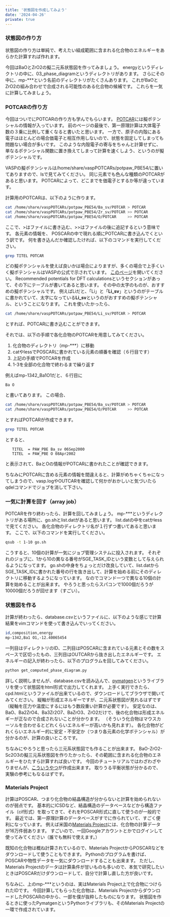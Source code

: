 ```yaml
---
title: '状態図を作成してみよう'
date: '2024-04-26'
private: true
---
```


### 状態図の作り方
状態図の作り方は単純で、考えたい組成範囲に含まれる化合物のエネルギーをあらかた計算すれば作れます。

今回はBaOとZrO2の擬二元系状態図を作ってみましょう。
energyというディレクトリの中に、03_phase_diagramというディレクトリがあります。
さらにその中に、mp-\*\*\*という名前のディレクトリがたくさんあります。
これがBaOとZrO2の組み合わせで合成される可能性のある化合物の候補です。
これらを一気に計算してみましょう。

### POTCARの作り方
今回はついでにPOTCARの作り方も学んでもらいます。
[POTCAR](https://www.vasp.at/wiki/index.php/POTCAR)には擬ポテンシャルの情報が入っています。
前のページの最後で、第一原理計算は大体電子数の３乗に比例して重くなると書いたと思います。
一方で、原子の内殻にある電子はほとんどの場合価電子と相互作用しないので、状態を固定してしまっても問題ない場合が多いです。
このような内殻電子の寄与をちゃんと計算せずに、単なるポテンシャル関数に置き換えてしまって計算を速くしよう、というのが擬ポテンシャルです。

VASPの擬ポテンシャルは/home/share/vaspPOTCARs/potpaw_PBE54/に置いてありますので、lsで見てみてください。
同じ元素でも色んな種類のPOTCARがあると思います。
POTCARによって、どこまでを価電子とするか等が違っています。

計算用のPOTCARは、以下のように作ります。

```bash
cat /home/share/vaspPOTCARs/potpaw_PBE54/Ba_sv/POTCAR > POTCAR
cat /home/share/vaspPOTCARs/potpaw_PBE54/Zr_sv/POTCAR >> POTCAR
cat /home/share/vaspPOTCARs/potpaw_PBE54/O/POTCAR     >> POTCAR
```

ここで、>はファイルに書き込む、>>はファイルの後に追記するという意味です。
各元素の情報を、 POSCARの中で現れる順にPOTCARに書き込んでくという訳です。
何を書き込んだか確認したければ、以下のコマンドを実行してください。

```bash
grep TITEL POTCAR
```

どの擬ポテンシャルを使えば良いかは場合によりますが、多くの場合で上手くいく擬ポテンシャルはVASPの公式で示されています。
[このページ](https://www.vasp.at/wiki/index.php/Available_PAW_potentials)を開いてください。
Recommended potentials for DFT calculationsというセクションがあって、その下にテーブルが書いてあると思います。
その中の太字のものが、おすすめの擬ポテンシャルです。
例えばLiだと、「Li」と「**Li_sv**」というのがテーブルに書かれていて、太字になっている**Li_sv**というのがおすすめの擬ポテンシャル、ということになります。
これを使いたかったら、

```bash
cat /home/share/vaspPOTCARs/potpaw_PBE54/Li_sv/POTCAR > POTCAR
```

とすれば、POTCARに書き込むことができます。

それでは、以下の手順で各化合物のPOTCARを用意してみてください。

1. 化合物のディレクトリ（mp-\*\*\*）に移動
2. catやlessでPOSCARに書かれている元素の順番を確認（６行目です）
3. 上記の手順でPOTCARを作成
4. 1-3を全部の化合物で終わるまで繰り返す

例えばmp-1342_Ba1O1だと、６行目に

```
Ba O
```

と書いてあります。
この場合、

```bash
cat /home/share/vaspPOTCARs/potpaw_PBE54/Ba_sv/POTCAR > POTCAR
cat /home/share/vaspPOTCARs/potpaw_PBE54/O/POTCAR     >> POTCAR
```

とすればPOTCARが作成できます。

```bash
grep TITEL POTCAR
```
とすると、

```
   TITEL  = PAW_PBE Ba_sv 06Sep2000
   TITEL  = PAW_PBE O 08Apr2002
```

と表示されて、BaとOの情報がPOTCARに書かれたことが確認できます。

ちなみにPOTCARに含める元素の情報を間違えると、計算がめちゃくちゃになってしまうので、vasp.logやOUTCARを確認して何かがおかしいと気づいたらqdelコマンドでジョブを消して下さい。

### 一気に計算を回す（array job）

POTCARを作り終わったら、計算を回してみましょう。
mp-\*\*\*というディレクトリがある場所に、go.shとlist.datがあると思います。
list.datの中をcatかlessで見てください。
各化合物のディレクトリ名が１行ずつ書いてあると思います。
ここで、以下のコマンドを実行してください。

```bash
qsub -t 1-10 go.sh
```

こうすると、10個の計算が一気にジョブ管理システムに投入されます。
それぞれのジョブに、1から10の異なる番号がSGE_TASK_IDという変数として与えられるようになってます。
go.shの中身をちょっとだけ改良していて、list.datからSGE_TASK_IDに書かれた番号の行を抜き出して、計算を始める前にそのディレクトリに移動するようになっています。
なのでコマンド一つで異なる10個の計算を始めることが出来ます。
やろうと思ったらスパコンで1000個だろうが10000個だろうが回せます（すごい）。

### 状態図を作る
計算が終わったら、database.csvというファイルに、以下のような感じで計算結果をvimコマンドを使って書き込んでいってください。

```bash
id,composition,energy
mp-1342,Ba1 O1,-12.40065454
```

一列目はディレクトリのID、二列目はPOSCARに含まれている元素とその数をスペースで区切ったもの、三列目はOUTCARから抜き出したエネルギーです。
エネルギーの記入が終わったら、以下のプログラムを回してみてください。

```bash
python get_computed_phase_diagram.py
```

詳しく説明しませんが、database.csvを読み込んで、[pymatgen](https://pymatgen.org)というライブラリを使って状態図をhtml形式で出力してくれます。
上手く実行できたら、cpd.htmlというファイルが出来ているので、ダウンロードしてブラウザで開いてみてください。
縦軸が形成エネルギーですが、二元系状態図が見れるはずです（縦軸を圧力や温度にするにはもう数段重い計算が必要です）。
安定なのは、BaO、Ba2ZrO4、Ba3Zr2O7、BaZrO3、ZrO2だけで、後の化合物は形成エネルギーが正なので合成されないことが分かります。
（そういう化合物はマウスカーソルを合わせるとどれくらいエネルギーが高いかも見れます）。
各化合物がどれくらいエネルギー的に安定・不安定か（つまり各元素の化学ポテンシャル）が分かるのが、計算の良いところです。

ちなみにやろうと思ったら三元系状態図でも作ることが出来ます。
BaO-ZrO2-Sc2O3の擬三元系状態図を作りたかったら、その範囲に含まれる化合物のエネルギーをひたすら計算すれば良いです。
今回のチュートリアルではわざわざやりませんが、[こういうやつ](cpd.html)が作成出来ます。
取りうる平衡状態が分かるので、実験の参考にもなるはずです。


### Materials Project
計算はPOSCAR、つまり化合物の結晶構造が分からないと計算を始められないのが弱点です。
基本的にICSDなど、結晶構造のデータベースなどから構造ファイル（cif形式）を取ってきて、それをPOSCAR形式に直して使うのが一般的です。
最近では、第一原理計算のデータベースがすでに作られていて、すごく便利になっています。
例えば米国の[Materials Project](https://next-gen.materialsproject.org)には、化合物の計算データが16万件弱あります。
すごいので、一回Googleアカウントとかでログインして使ってみてください（誰でも無料で使えます。）

既知の化合物は概ね計算されているので、Materials ProjectからPOSCARなどをダウンロードして使うこともできます。
Pythonのプログラムを書けば、POSCARや物性データを一気にダウンロードすることも出来ます。
ただし、Materials Projectのデータは計算条件が甘いものも多いので、本気で研究したいときはPOSCARだけダウンロードして、自分で計算し直した方が良いです。

ちなみに、上のmp-\*\*\*というのは、実はMaterials Project上で化合物につけられたIDです。
今回計算してもらった化合物は、Materials ProjectからダウンロードしたPOSCARの中から、一部を僕が抜粋したものになります。
状態図を作るときに使ったPymatgenというPythonライブラリも、そのMaterials Projectの一環で作成されています。
